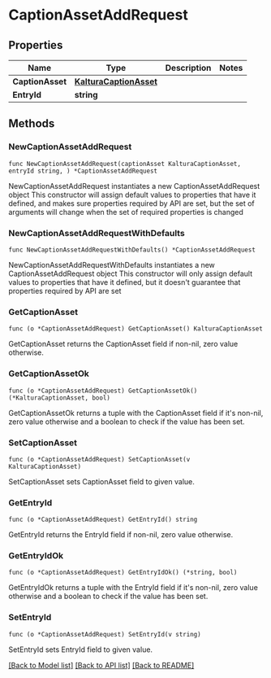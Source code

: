 # CaptionAssetAddRequest

## Properties

Name | Type | Description | Notes
------------ | ------------- | ------------- | -------------
**CaptionAsset** | [**KalturaCaptionAsset**](KalturaCaptionAsset.md) |  | 
**EntryId** | **string** |  | 

## Methods

### NewCaptionAssetAddRequest

`func NewCaptionAssetAddRequest(captionAsset KalturaCaptionAsset, entryId string, ) *CaptionAssetAddRequest`

NewCaptionAssetAddRequest instantiates a new CaptionAssetAddRequest object
This constructor will assign default values to properties that have it defined,
and makes sure properties required by API are set, but the set of arguments
will change when the set of required properties is changed

### NewCaptionAssetAddRequestWithDefaults

`func NewCaptionAssetAddRequestWithDefaults() *CaptionAssetAddRequest`

NewCaptionAssetAddRequestWithDefaults instantiates a new CaptionAssetAddRequest object
This constructor will only assign default values to properties that have it defined,
but it doesn't guarantee that properties required by API are set

### GetCaptionAsset

`func (o *CaptionAssetAddRequest) GetCaptionAsset() KalturaCaptionAsset`

GetCaptionAsset returns the CaptionAsset field if non-nil, zero value otherwise.

### GetCaptionAssetOk

`func (o *CaptionAssetAddRequest) GetCaptionAssetOk() (*KalturaCaptionAsset, bool)`

GetCaptionAssetOk returns a tuple with the CaptionAsset field if it's non-nil, zero value otherwise
and a boolean to check if the value has been set.

### SetCaptionAsset

`func (o *CaptionAssetAddRequest) SetCaptionAsset(v KalturaCaptionAsset)`

SetCaptionAsset sets CaptionAsset field to given value.


### GetEntryId

`func (o *CaptionAssetAddRequest) GetEntryId() string`

GetEntryId returns the EntryId field if non-nil, zero value otherwise.

### GetEntryIdOk

`func (o *CaptionAssetAddRequest) GetEntryIdOk() (*string, bool)`

GetEntryIdOk returns a tuple with the EntryId field if it's non-nil, zero value otherwise
and a boolean to check if the value has been set.

### SetEntryId

`func (o *CaptionAssetAddRequest) SetEntryId(v string)`

SetEntryId sets EntryId field to given value.



[[Back to Model list]](../README.md#documentation-for-models) [[Back to API list]](../README.md#documentation-for-api-endpoints) [[Back to README]](../README.md)


